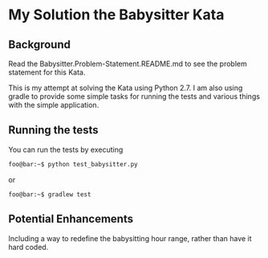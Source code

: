 # My Solution the Babysitter Kata

## Background
Read the Babysitter.Problem-Statement.README.md to see the
problem statement for this Kata.

This is my attempt at solving the Kata using Python 2.7.
I am also using gradle to provide some simple tasks for
running the tests and various things with the simple application.

## Running the tests
You can run the tests by executing 

```bash
foo@bar:~$ python test_babysitter.py
```

or

``` 
foo@bar:~$ gradlew test
```

## Potential Enhancements
Including a way to redefine the babysitting hour range, rather than have it hard coded.
